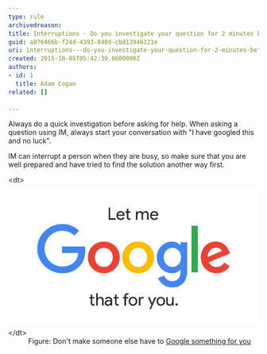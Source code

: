 ```yaml
---
type: rule
archivedreason: 
title: Interruptions - Do you investigate your question for 2 minutes before asking someone on IM?
guid: a876466b-f24d-4393-840d-cbd12946121e
uri: interruptions---do-you-investigate-your-question-for-2-minutes-before-asking-someone-on-im
created: 2015-10-05T05:42:39.0000000Z
authors:
- id: 1
  title: Adam Cogan
related: []

---
```


Always do a quick investigation before asking for help. When asking a question using IM, always start your conversation with "I have googled this and no luck".





IM can interrupt a person when they are busy, so make sure that you are well prepared and have tried to find the solution another way first.


<!--endintro-->
<dl class="image">&lt;dt&gt;<img src="lmgtfy.jpg" alt="lmgtfy.jpg">&lt;/dt&gt;<dd>Figure: Don't make someone else have to <a href="http://lmgtfy.com/">Google something for you</a><br></dd></dl>
